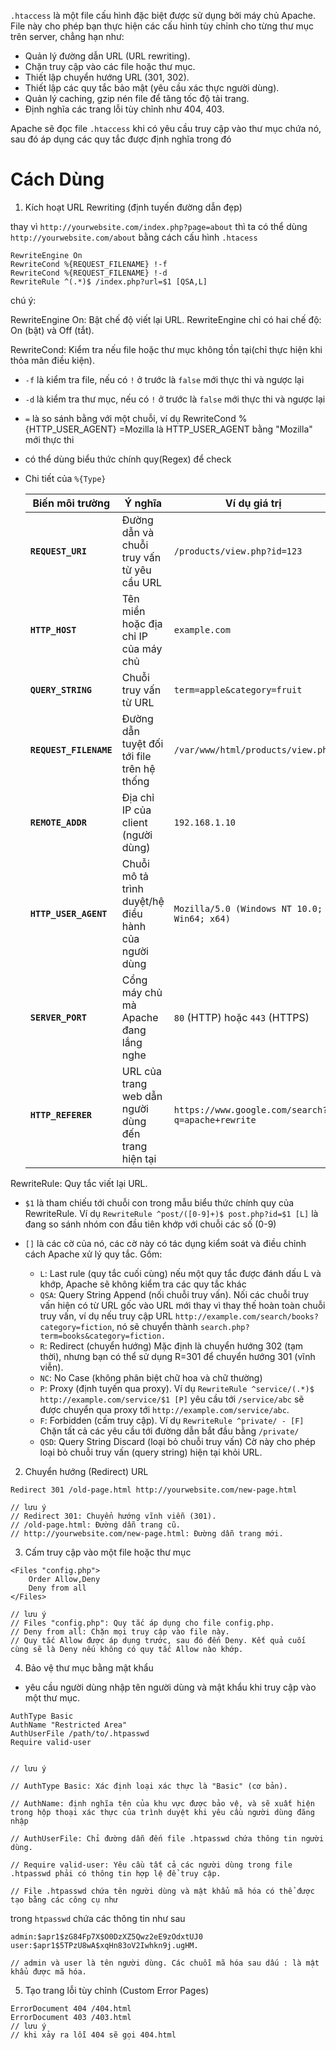`.htaccess` là một file cấu hình đặc biệt được sử dụng bởi máy chủ Apache. File này cho phép bạn thực hiện các cấu hình tùy chỉnh cho từng thư mục trên server, chẳng hạn như:
- Quản lý đường dẫn URL (URL rewriting).
- Chặn truy cập vào các file hoặc thư mục.
- Thiết lập chuyển hướng URL (301, 302).
- Thiết lập các quy tắc bảo mật (yêu cầu xác thực người dùng).
- Quản lý caching, gzip nén file để tăng tốc độ tải trang.
- Định nghĩa các trang lỗi tùy chỉnh như 404, 403.

Apache sẽ đọc file `.htaccess` khi có yêu cầu truy cập vào thư mục chứa nó, sau đó áp dụng các quy tắc được định nghĩa trong đó

# Cách Dùng

1. Kích hoạt URL Rewriting (định tuyến đường dẫn đẹp)

thay vì `http://yourwebsite.com/index.php?page=about` thì ta có thể dùng `http://yourwebsite.com/about` bằng cách cấu hình `.htacess`

```htacess
RewriteEngine On
RewriteCond %{REQUEST_FILENAME} !-f
RewriteCond %{REQUEST_FILENAME} !-d
RewriteRule ^(.*)$ /index.php?url=$1 [QSA,L]
```
chú ý: 

RewriteEngine On: Bật chế độ viết lại URL. RewriteEngine chỉ có hai chế độ: On (bật) và Off (tắt).

RewriteCond: Kiểm tra nếu file hoặc thư mục không tồn tại(chỉ thực hiện khi thỏa mãn điều kiện).
- `-f` là kiểm tra file, nếu có `!` ở trước là `false` mới thực thi và ngược lại
- `-d` là kiểm tra thư mục, nếu có `!` ở trước là `false` mới thực thi và ngược lại

 - `=` là so sánh bằng với một chuỗi, ví dụ RewriteCond %{HTTP_USER_AGENT} =Mozilla là HTTP_USER_AGENT bằng "Mozilla" mới thực thi

 - có thể dùng biểu thức chính quy(Regex) để check

 - Chi tiết của `%{Type}`

    | Biến môi trường        | Ý nghĩa                                                   | Ví dụ giá trị                                    |
    |------------------------|-----------------------------------------------------------|--------------------------------------------------|
    | **`REQUEST_URI`**       | Đường dẫn và chuỗi truy vấn từ yêu cầu URL                | `/products/view.php?id=123`                      |
    | **`HTTP_HOST`**         | Tên miền hoặc địa chỉ IP của máy chủ                      | `example.com`                                    |
    | **`QUERY_STRING`**      | Chuỗi truy vấn từ URL                                     | `term=apple&category=fruit`                      |
    | **`REQUEST_FILENAME`**  | Đường dẫn tuyệt đối tới file trên hệ thống                | `/var/www/html/products/view.php`                |
    | **`REMOTE_ADDR`**       | Địa chỉ IP của client (người dùng)                        | `192.168.1.10`                                   |
    | **`HTTP_USER_AGENT`**   | Chuỗi mô tả trình duyệt/hệ điều hành của người dùng       | `Mozilla/5.0 (Windows NT 10.0; Win64; x64)`      |
    | **`SERVER_PORT`**       | Cổng máy chủ mà Apache đang lắng nghe                     | `80` (HTTP) hoặc `443` (HTTPS)                   |
    | **`HTTP_REFERER`**      | URL của trang web dẫn người dùng đến trang hiện tại       | `https://www.google.com/search?q=apache+rewrite` |


RewriteRule: Quy tắc viết lại URL.
- `$1` là tham chiếu tới chuỗi con trong mẫu biểu thức chính quy của RewriteRule. Ví dụ `RewriteRule ^post/([0-9]+)$ post.php?id=$1 [L]`
là đang so sánh nhóm con đầu tiên khớp với chuỗi các số (0-9)

- `[]` là các cờ của nó, các cờ này có tác dụng kiểm soát và điều chỉnh cách Apache xử lý quy tắc.
Gồm: 
    - `L`:  Last rule (quy tắc cuối cùng) nếu một quy tắc được đánh dấu L và khớp, Apache sẽ không kiểm tra các quy tắc khác
    - `QSA`: Query String Append (nối chuỗi truy vấn). Nối các chuỗi truy vấn hiện có từ URL gốc vào URL mới thay vì thay thế hoàn toàn chuỗi truy vấn, ví dụ nếu truy cập URL `http://example.com/search/books?category=fiction`, nó sẽ chuyển thành `search.php?term=books&category=fiction.`
    - `R`: Redirect (chuyển hướng) Mặc định là chuyển hướng 302 (tạm thời), nhưng bạn có thể sử dụng R=301 để chuyển hướng 301 (vĩnh viễn).
    - `NC`: No Case (không phân biệt chữ hoa và chữ thường)
    - `P`: Proxy (định tuyến qua proxy). Ví dụ `RewriteRule ^service/(.*)$ http://example.com/service/$1 [P]` yêu cầu tới `/service/abc` sẽ được chuyển qua proxy tới `http://example.com/service/abc`.
    - `F`: Forbidden (cấm truy cập). Ví dụ `RewriteRule ^private/ - [F]
` Chặn tất cả các yêu cầu tới đường dẫn bắt đầu bằng `/private/`
    - `QSD`: Query String Discard (loại bỏ chuỗi truy vấn) Cờ này cho phép loại bỏ chuỗi truy vấn (query string) hiện tại khỏi URL.
2. Chuyển hướng (Redirect) URL

```htacess
Redirect 301 /old-page.html http://yourwebsite.com/new-page.html

// lưu ý
// Redirect 301: Chuyển hướng vĩnh viễn (301).
// /old-page.html: Đường dẫn trang cũ.
// http://yourwebsite.com/new-page.html: Đường dẫn trang mới.
```

3. Cấm truy cập vào một file hoặc thư mục
```htacess
<Files "config.php">
    Order Allow,Deny
    Deny from all
</Files>

// lưu ý
// Files "config.php": Quy tắc áp dụng cho file config.php.
// Deny from all: Chặn mọi truy cập vào file này.
// Quy tắc Allow được áp dụng trước, sau đó đến Deny. Kết quả cuối cùng sẽ là Deny nếu không có quy tắc Allow nào khớp.
```

4. Bảo vệ thư mục bằng mật khẩu

- yêu cầu người dùng nhập tên người dùng và mật khẩu khi truy cập vào một thư mục.

```htacess
AuthType Basic
AuthName "Restricted Area"
AuthUserFile /path/to/.htpasswd
Require valid-user


// lưu ý

// AuthType Basic: Xác định loại xác thực là "Basic" (cơ bản).

// AuthName: định nghĩa tên của khu vực được bảo vệ, và sẽ xuất hiện trong hộp thoại xác thực của trình duyệt khi yêu cầu người dùng đăng nhập

// AuthUserFile: Chỉ đường dẫn đến file .htpasswd chứa thông tin người dùng.

// Require valid-user: Yêu cầu tất cả các người dùng trong file .htpasswd phải có thông tin hợp lệ để truy cập.

// File .htpasswd chứa tên người dùng và mật khẩu mã hóa có thể được tạo bằng các công cụ như
```

trong `htpasswd` chứa các thông tin như sau
```htpasswd
admin:$apr1$zG84Fp7X$O0DzXZ5Qwz2eE9zOdxtUJ0
user:$apr1$5TPzU8wA$xqHn83oV2Iwhkn9j.ugHM.

// admin và user là tên người dùng. Các chuỗi mã hóa sau dấu : là mật khẩu được mã hóa.
```

5. Tạo trang lỗi tùy chỉnh (Custom Error Pages)

```htaccess
ErrorDocument 404 /404.html
ErrorDocument 403 /403.html
// lưu ý
// khi xảy ra lỗi 404 sẽ gọi 404.html
```